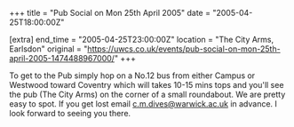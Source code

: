 +++
title = "Pub Social on Mon 25th April 2005"
date = "2005-04-25T18:00:00Z"

[extra]
end_time = "2005-04-25T23:00:00Z"
location = "The City Arms, Earlsdon"
original = "https://uwcs.co.uk/events/pub-social-on-mon-25th-april-2005-1474488967000/"
+++

To get to the Pub simply hop on a No.12 bus from either Campus or Westwood toward Coventry which will takes 10-15 mins tops and you'll see the pub (The City Arms) on the corner of a small roundabout. We are pretty easy to spot. If you get lost email c.m.dives@warwick.ac.uk in advance. I look forward to seeing you there.


